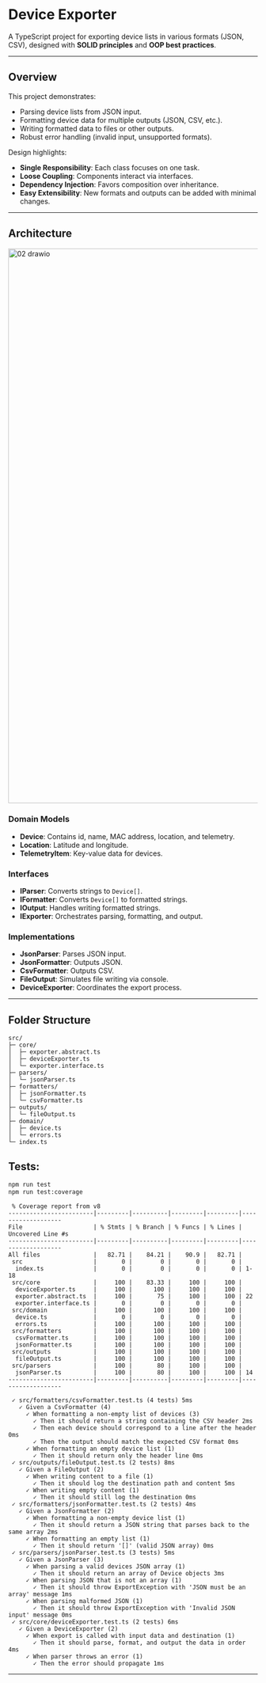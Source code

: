 # Device Exporter

A TypeScript project for exporting device lists in various formats (JSON, CSV), designed with **SOLID principles** and **OOP best practices**.

---

## Overview

This project demonstrates:

- Parsing device lists from JSON input.
- Formatting device data for multiple outputs (JSON, CSV, etc.).
- Writing formatted data to files or other outputs.
- Robust error handling (invalid input, unsupported formats).

Design highlights:

- **Single Responsibility**: Each class focuses on one task.
- **Loose Coupling**: Components interact via interfaces.
- **Dependency Injection**: Favors composition over inheritance.
- **Easy Extensibility**: New formats and outputs can be added with minimal changes.

---

## Architecture
<img width="1601" height="1121" alt="02 drawio" src="https://github.com/user-attachments/assets/9ecaac83-cb80-41ba-a1d6-a791b4b1d367" />

### Domain Models

- **Device**: Contains id, name, MAC address, location, and telemetry.
- **Location**: Latitude and longitude.
- **TelemetryItem**: Key-value data for devices.

### Interfaces

- **IParser**: Converts strings to `Device[]`.
- **IFormatter**: Converts `Device[]` to formatted strings.
- **IOutput**: Handles writing formatted strings.
- **IExporter**: Orchestrates parsing, formatting, and output.

### Implementations

- **JsonParser**: Parses JSON input.
- **JsonFormatter**: Outputs JSON.
- **CsvFormatter**: Outputs CSV.
- **FileOutput**: Simulates file writing via console.
- **DeviceExporter**: Coordinates the export process.

---

## Folder Structure

```
src/
├─ core/
│  ├─ exporter.abstract.ts
│  ├─ deviceExporter.ts
│  └─ exporter.interface.ts
├─ parsers/
│  └─ jsonParser.ts
├─ formatters/
│  ├─ jsonFormatter.ts
│  └─ csvFormatter.ts
├─ outputs/
│  └─ fileOutput.ts
├─ domain/
│  ├─ device.ts
│  └─ errors.ts
└─ index.ts
```

## Tests:

```bash
npm run test
npm run test:coverage
```

```
 % Coverage report from v8
------------------------|---------|----------|---------|---------|-------------------
File                    | % Stmts | % Branch | % Funcs | % Lines | Uncovered Line #s 
------------------------|---------|----------|---------|---------|-------------------
All files               |   82.71 |    84.21 |    90.9 |   82.71 | 
 src                    |       0 |        0 |       0 |       0 | 
  index.ts              |       0 |        0 |       0 |       0 | 1-18
 src/core               |     100 |    83.33 |     100 |     100 | 
  deviceExporter.ts     |     100 |      100 |     100 |     100 |
  exporter.abstract.ts  |     100 |       75 |     100 |     100 | 22
  exporter.interface.ts |       0 |        0 |       0 |       0 |
 src/domain             |     100 |      100 |     100 |     100 |
  device.ts             |       0 |        0 |       0 |       0 |
  errors.ts             |     100 |      100 |     100 |     100 |
 src/formatters         |     100 |      100 |     100 |     100 |
  csvFormatter.ts       |     100 |      100 |     100 |     100 |
  jsonFormatter.ts      |     100 |      100 |     100 |     100 |
 src/outputs            |     100 |      100 |     100 |     100 |
  fileOutput.ts         |     100 |      100 |     100 |     100 |
 src/parsers            |     100 |       80 |     100 |     100 |
  jsonParser.ts         |     100 |       80 |     100 |     100 | 14
------------------------|---------|----------|---------|---------|-------------------
```

```
 ✓ src/formatters/csvFormatter.test.ts (4 tests) 5ms
   ✓ Given a CsvFormatter (4)
     ✓ When formatting a non-empty list of devices (3)
       ✓ Then it should return a string containing the CSV header 2ms
       ✓ Then each device should correspond to a line after the header 0ms
       ✓ Then the output should match the expected CSV format 0ms
     ✓ When formatting an empty device list (1)
       ✓ Then it should return only the header line 0ms
 ✓ src/outputs/fileOutput.test.ts (2 tests) 8ms
   ✓ Given a FileOutput (2)
     ✓ When writing content to a file (1)
       ✓ Then it should log the destination path and content 5ms
     ✓ When writing empty content (1)
       ✓ Then it should still log the destination 0ms
 ✓ src/formatters/jsonFormatter.test.ts (2 tests) 4ms
   ✓ Given a JsonFormatter (2)
     ✓ When formatting a non-empty device list (1)
       ✓ Then it should return a JSON string that parses back to the same array 2ms
     ✓ When formatting an empty list (1)
       ✓ Then it should return '[]' (valid JSON array) 0ms
 ✓ src/parsers/jsonParser.test.ts (3 tests) 5ms
   ✓ Given a JsonParser (3)
     ✓ When parsing a valid devices JSON array (1)
       ✓ Then it should return an array of Device objects 3ms
     ✓ When parsing JSON that is not an array (1)
       ✓ Then it should throw ExportException with 'JSON must be an array' message 1ms
     ✓ When parsing malformed JSON (1)
       ✓ Then it should throw ExportException with 'Invalid JSON input' message 0ms
 ✓ src/core/deviceExporter.test.ts (2 tests) 6ms
   ✓ Given a DeviceExporter (2)
     ✓ When export is called with input data and destination (1)
       ✓ Then it should parse, format, and output the data in order 4ms
     ✓ When parser throws an error (1)
       ✓ Then the error should propagate 1ms
```
---



